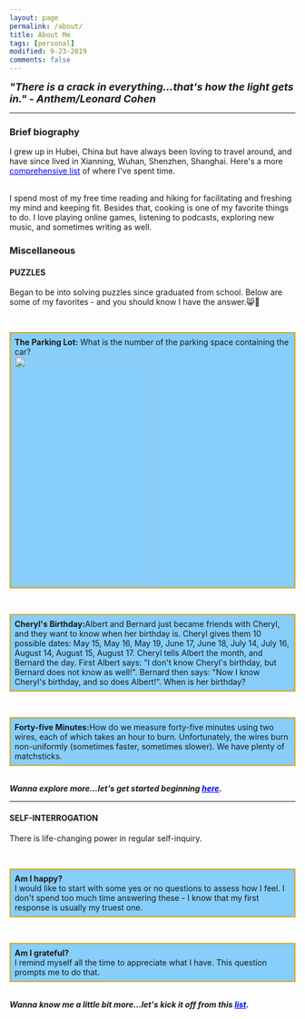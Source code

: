 ```yaml
---
layout: page
permalink: /about/
title: About Me
tags: [personal]
modified: 9-23-2019
comments: false
---
```


<strong><i><font size = "+1">"There is a crack in everything...that's how the light gets in."  - Anthem/Leonard Cohen</font></i></strong>

----

### Brief biography
I grew up in Hubei, China but have always been loving to travel around, and have since lived in Xianning, Wuhan, Shenzhen, Shanghai. Here's a more <a href="{{site.baseurl}}/cities" style="color:rgb(0,0,255)">comprehensive list</a> of where I've spent time.

<br />
I spend most of my free time reading and hiking for facilitating and freshing my mind and keeping fit. Besides that, cooking is one of my favorite things to do. I love playing online games, listening to podcasts, exploring new music, and sometimes writing as well.

### Miscellaneous

#### PUZZLES
Began to be into solving puzzles since graduated from school. Below are some of my favorites - and you should know I have the answer.😸🍻

<br />
<p style="border:2px; border-style:solid; border-color:#DAA520; background-color:#87CEFA; padding: 0.5em;"><strong>The Parking Lot:</strong> What is the number of the parking space containing the car? <br><img src="{{site.baseurl}}/images/parking.gif" width="240" height="400"/></p><br>
<p style="border:2px; border-style:solid; border-color:#DAA520; background-color:#87CEFA; padding: 0.5em;"><strong>Cheryl's Birthday:</strong>Albert and Bernard just became friends with Cheryl, and they want to know when her birthday is. Cheryl gives them 10 possible dates: May 15, May 16, May 19, June 17, June 18, July 14, July 16, August 14, August 15, August 17. Cheryl tells Albert the month, and Bernard the day. First Albert says: "I don't know Cheryl's birthday, but Bernard does not know as well!". Bernard then says: "Now I know Cheryl's birthday, and so does Albert!". When is her birthday?</p>&nbsp;
<p style="border:2px; border-style:solid; border-color:#DAA520; background-color:#87CEFA; padding: 0.5em;"><strong>Forty-five Minutes:</strong>How do we measure forty-five minutes using two wires, each of which takes an hour to burn. Unfortunately, the wires burn non-uniformly (sometimes faster, sometimes slower). We have plenty of matchsticks.</p>

<br />
<strong><i>Wanna explore more...let's get started beginning <a href="{{site.baseurl}}/puzzle" style="color:rgb(0,0,255)">here</a>.</i></strong>

----

#### SELF-INTERROGATION
There is life-changing power in regular self-inquiry.

<br />
<p style="border:2px; border-style:solid; border-color:#DAA520; background-color:#87CEFA; padding: 0.5em;"><strong>Am I happy?</strong> <br>I would like to start with some yes or no questions to assess how I feel. I don't spend too much time answering these - I know that my first response is usually my truest one.</p><br>

<p style="border:2px; border-style:solid; border-color:#DAA520; background-color:#87CEFA; padding: 0.5em;"><strong>Am I grateful?</strong> <br>I remind myself all the time to appreciate what I have. This question prompts me to do that.</p>

<br />
<strong><i>Wanna know me a little bit more...let's kick it off from this <a href="{{site.baseurl}}/myself" style="color:rgb(0,0,255)">list</a>.</i></strong>